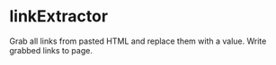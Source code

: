 # linkExtractor
Grab all links from pasted HTML and replace them with a value. Write grabbed links to page.
